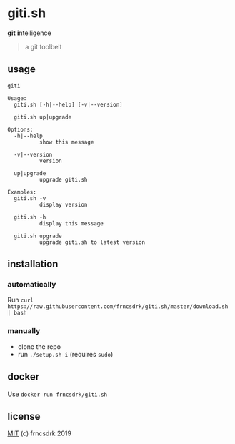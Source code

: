 # giti.sh

**git** **i**ntelligence

> a git toolbelt

## usage

```
giti

Usage:
  giti.sh [-h|--help] [-v|--version]

  giti.sh up|upgrade

Options:
  -h|--help
          show this message

  -v|--version
          version

  up|upgrade
          upgrade giti.sh

Examples:
  giti.sh -v
          display version

  giti.sh -h
          display this message

  giti.sh upgrade
          upgrade giti.sh to latest version

```

## installation

### automatically

Run `curl https://raw.githubusercontent.com/frncsdrk/giti.sh/master/download.sh | bash`

### manually

- clone the repo
- run `./setup.sh i` (requires `sudo`)

## docker

Use `docker run frncsdrk/giti.sh`

## license

[MIT](https://github.com/frncsdrk/giti.sh/blob/master/LICENSE) (c) frncsdrk 2019
